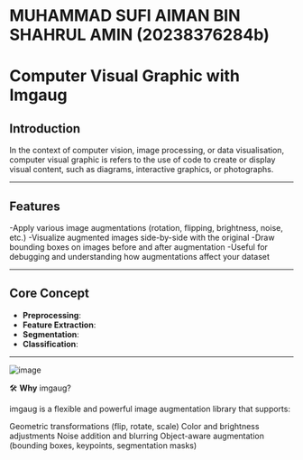 # MUHAMMAD SUFI AIMAN BIN SHAHRUL AMIN (20238376284b)
# Computer Visual Graphic with Imgaug

## Introduction
In the context of computer vision, image processing, or data visualisation, computer visual graphic is refers to the use of code to create or display visual content, such as diagrams, interactive graphics, or photographs.

---

## Features
-Apply various image augmentations (rotation, flipping, brightness,     noise, etc.)
-Visualize augmented images side-by-side with the original
-Draw bounding boxes on images before and after augmentation
-Useful for debugging and understanding how augmentations affect your   dataset

---

## Core Concept
- **Preprocessing**:
- **Feature Extraction**:
- **Segmentation**:
- **Classification**:

---

![image](https://github.com/user-attachments/assets/2aa0aa5d-23b4-4203-b40d-6f4b0d829841)

🛠️ **Why** imgaug?

imgaug is a flexible and powerful image augmentation library that supports:

Geometric transformations (flip, rotate, scale)
Color and brightness adjustments
Noise addition and blurring
Object-aware augmentation (bounding boxes, keypoints, segmentation masks)




